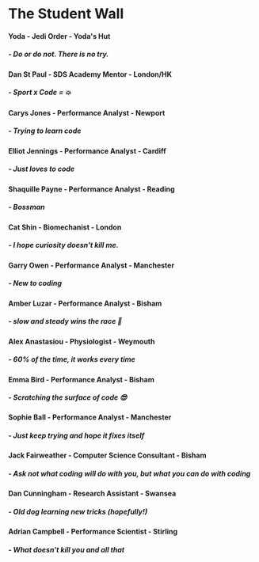 # The Student Wall

#### Yoda - Jedi Order - Yoda's Hut
##### - Do or do not. There is no try.

#### Dan St Paul - SDS Academy Mentor - London/HK
##### - Sport x Code = :boom:

#### Carys Jones - Performance Analyst - Newport
##### - Trying to learn code

#### Elliot Jennings - Performance Analyst - Cardiff
##### - Just loves to code

#### Shaquille Payne - Performance Analyst - Reading
##### - Bossman

#### Cat Shin - Biomechanist - London
##### - I hope curiosity doesn't kill me.

#### Garry Owen - Performance Analyst - Manchester
##### - New to coding

#### Amber Luzar - Performance Analyst - Bisham
##### - slow and steady wins the race :snail:

#### Alex Anastasiou - Physiologist - Weymouth
##### - 60% of the time, it works every time

#### Emma Bird - Performance Analyst - Bisham
##### - Scratching the surface of code :sunglasses:

#### Sophie Ball - Performance Analyst - Manchester
##### - Just keep trying and hope it fixes itself

#### Jack Fairweather - Computer Science Consultant - Bisham
##### - Ask not what coding will do with you, but what you can do with coding

#### Dan Cunningham - Research Assistant - Swansea
##### - Old dog learning new tricks (hopefully!)

#### Adrian Campbell - Performance Scientist - Stirling
##### - What doesn't kill you and all that
